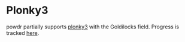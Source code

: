 # Plonky3

powdr partially supports [plonky3](https://github.com/Plonky3/Plonky3) with the Goldilocks field. Progress is tracked [here](https://github.com/powdr-labs/powdr/issues/1468).
